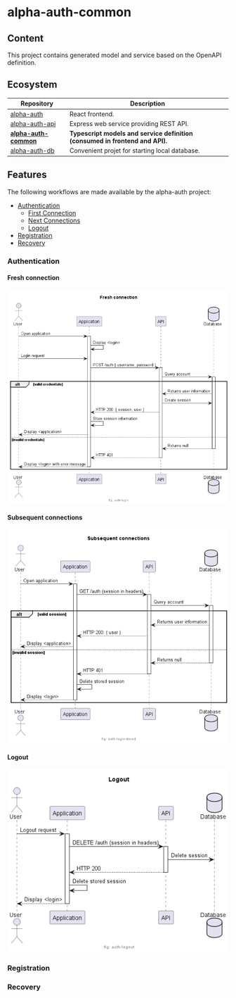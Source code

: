 # alpha-auth-common

## Content

This project contains generated model and service based on the OpenAPI definition.

## Ecosystem

| Repository   | Description |
| ----------   | ----------- |
| [alpha-auth](https://github.com/ash-uncover/alpha-auth) | React frontend. |
| [alpha-auth-api](https://github.com/ash-uncover/alpha-auth-api) | Express web service providing REST API. |
| **[alpha-auth-common](https://github.com/ash-uncover/alpha-auth-common)** | **Typescript models and service definition (consumed in frontend and API).** |
| [alpha-auth-db](https://github.com/ash-uncover/alpha-auth-db) | Convenient projet for starting local database. |

## Features

The following workflows are made available by the alpha-auth project:

- [Authentication](https://github.com/ash-uncover/alpha-auth-common#authentication)
  - [First Connection](https://github.com/ash-uncover/alpha-auth-common#fresh-connection)
  - [Next Connections](https://github.com/ash-uncover/alpha-auth-common#subsequent-connections)
  - [Logout](https://github.com/ash-uncover/alpha-auth-common#logout)
- [Registration](https://github.com/ash-uncover/alpha-auth-common#registration)
- [Recovery](https://github.com/ash-uncover/alpha-auth-common#recovery)

### Authentication

#### Fresh connection

<!--
@startuml ./resources/help/auth-login

footer "fig: auth-login"

title Fresh connection

actor User as user
participant "Application" as UI
participant "API" as API
database "Database" as DB

user -> UI: Open application
activate UI
UI -> UI: Display <login>
user -> UI: Login request
UI -> API: POST /auth { username, password }
activate API
API -> DB: Query account
activate DB
alt valid credentials
  API <-- DB: Returns user information
  API -> DB: Create session
  UI <-- API: HTTP 200: { session, user }
  UI -> UI: Store session information
  user <-- UI: Display <application>
else invalid credentials
  API <-- DB: Returns null
  deactivate DB
  UI <-- API: HTTP 401
  deactivate API
  user <-- UI: Display <login> with error message
  deactivate UI
end

@enduml
-->
![](./resources/help/auth-login.png)

#### Subsequent connections

<!--
@startuml ./resources/help/auth-login-stored

footer "fig: auth-login-stored"

title Subsequent connections

actor User as user
participant "Application" as UI
participant "API" as API
database "Database" as DB

user -> UI: Open application
activate UI
UI -> API: GET /auth (session in headers)
activate API
API -> DB: Query account
activate DB
alt valid session
  API <-- DB: Returns user information
  UI <-- API: HTTP 200: { user }
  user <-- UI: Display <application>
else invalid session
  API <-- DB: Returns null
  deactivate DB
  UI <-- API: HTTP 401
  deactivate API
  UI -> UI: Delete stored session
  user <-- UI: Display <login>
  deactivate UI
end

@enduml
-->
![](./resources/help/auth-login-stored.png)

#### Logout

<!--
@startuml ./resources/help/auth-logout

footer "fig: auth-logout"

title Logout

actor User as user
participant "Application" as UI
participant "API" as API
database "Database" as DB

user -> UI: Logout request
activate UI
UI -> API: DELETE /auth (session in headers)
activate API
API -> DB: Delete session
UI <-- API: HTTP 200
deactivate API
UI -> UI: Delete stored session
user <-- UI: Display <login>
deactivate UI

@enduml
-->
![](./resources/help/auth-logout.png)

### Registration

### Recovery
